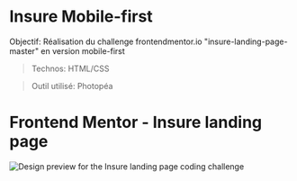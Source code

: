 # Insure Mobile-first

Objectif: Réalisation du challenge frontendmentor.io "insure-landing-page-master" en version mobile-first

> Technos: HTML/CSS

> Outil utilisé: Photopéa


# Frontend Mentor - Insure landing page

![Design preview for the Insure landing page coding challenge](./src/design/desktop-preview.jpg)

